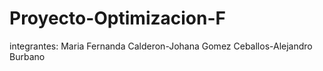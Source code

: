 # Proyecto-Optimizacion-F
integrantes: Maria Fernanda Calderon-Johana Gomez Ceballos-Alejandro Burbano
